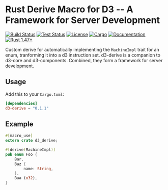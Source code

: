 # Rust Derive Macro for D3 -- A Framework for Server Development

[![Build Status](https://github.com/BruceBrown/d3/workflows/Rust/badge.svg)](
https://github.com/brucebrown/d3/actions)
[![Test Status](https://github.com/BruceBrown/d3/workflows/Tests/badge.svg)](
https://github.com/brucebrown/d3/actions)
[![License](https://img.shields.io/badge/license-MIT%20OR%20Apache--2.0-blue.svg)](
https://github.com/BruceBrown/d3#license)
[![Cargo](https://img.shields.io/crates/v/d3-derive.svg)](
https://crates.io/crates/d3-derive)
[![Documentation](https://docs.rs/d3-derive/badge.svg)](
https://docs.rs/d3-derive)
[![Rust 1.47+](https://img.shields.io/badge/rust-1.47+-color.svg)](
https://www.rust-lang.org)


Custom derive for automatically implementing the `MachineImpl` trait for an enum, tranforming it into a d3 instruction set. d3-derive is a companion to d3-core and d3-components. Combined, they form a framework for server development.

## Usage

Add this to your `Cargo.toml`:

```toml
[dependencies]
d3-derive = "0.1.1"
```

## Example
```rust
#[macro_use]
extern crate d3_derive;

#[derive(MachineImpl)]
pub enum Foo {
    Bar,
    Baz {
        name: String,
    },
    Baa (u32),
}
```
